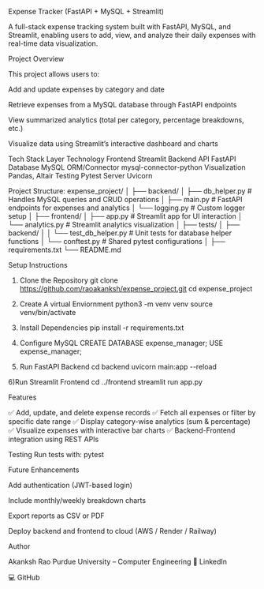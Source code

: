 Expense Tracker (FastAPI + MySQL + Streamlit)

A full-stack expense tracking system built with FastAPI, MySQL, and Streamlit, enabling users to add, view, and analyze their daily expenses with real-time data visualization.

Project Overview

This project allows users to:

Add and update expenses by category and date

Retrieve expenses from a MySQL database through FastAPI endpoints

View summarized analytics (total per category, percentage breakdowns, etc.)

Visualize data using Streamlit’s interactive dashboard and charts

Tech Stack
Layer	                            Technology
Frontend	                        Streamlit
Backend                             API	FastAPI
Database	                           MySQL
ORM/Connector	            mysql-connector-python
Visualization	                   Pandas, Altair
Testing	                                Pytest
Server	                                Uvicorn

Project Structure:
expense_project/
│
├── backend/
│   ├── db_helper.py          # Handles MySQL queries and CRUD operations
│   ├── main.py               # FastAPI endpoints for expenses and analytics
│   └── logging.py            # Custom logger setup
│
├── frontend/
│   ├── app.py                # Streamlit app for UI interaction
│   └── analytics.py          # Streamlit analytics visualization
│
├── tests/
│   ├── backend/
│   │   └── test_db_helper.py # Unit tests for database helper functions
│   └── conftest.py           # Shared pytest configurations
│
├── requirements.txt
└── README.md


Setup Instructions
1) Clone the Repository
git clone https://github.com/raoakanksh/expense_project.git
cd expense_project

2) Create A virtual Enviornment
python3 -m venv venv
source venv/bin/activate

3) Install Dependencies
pip install -r requirements.txt

4) Configure MySQL
CREATE DATABASE expense_manager;
USE expense_manager;

5) Run FastAPI Backend
cd backend
uvicorn main:app --reload

6)Run Streamlit Frontend
cd ../frontend
streamlit run app.py

Features

✅ Add, update, and delete expense records
✅ Fetch all expenses or filter by specific date range
✅ Display category-wise analytics (sum & percentage)
✅ Visualize expenses with interactive bar charts
✅ Backend-Frontend integration using REST APIs


Testing
Run tests with: 
pytest

Future Enhancements

Add authentication (JWT-based login)

Include monthly/weekly breakdown charts

Export reports as CSV or PDF

Deploy backend and frontend to cloud (AWS / Render / Railway)

Author

Akanksh Rao
Purdue University – Computer Engineering
🔗 LinkedIn

💻 GitHub
